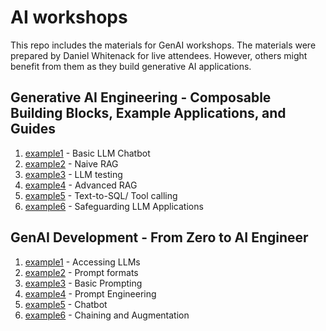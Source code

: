 # AI workshops

This repo includes the materials for GenAI workshops. The materials were prepared by Daniel Whitenack for live attendees. However, others might benefit from them as they build generative AI applications.

## Generative AI Engineering - Composable Building Blocks, Example Applications, and Guides

1. [example1](genai-building-blocks/example1) - Basic LLM Chatbot
2. [example2](genai-building-blocks/example2) - Naive RAG
3. [example3](genai-building-blocks/example3) - LLM testing
4. [example4](genai-building-blocks/example4) - Advanced RAG
5. [example5](genai-building-blocks/example5) - Text-to-SQL/ Tool calling
6. [example6](genai-building-blocks/example6) - Safeguarding LLM Applications

## GenAI Development - From Zero to AI Engineer

1. [example1](ai-engineering/example1.ipynb) - Accessing LLMs
2. [example2](ai-engineering/example2.ipynb) - Prompt formats
3. [example3](ai-engineering/example3.ipynb) - Basic Prompting
4. [example4](ai-engineering/example4.ipynb) - Prompt Engineering
5. [example5](ai-engineering/example5.ipynb) - Chatbot
6. [example6](ai-engineering/example6.ipynb) - Chaining and Augmentation
